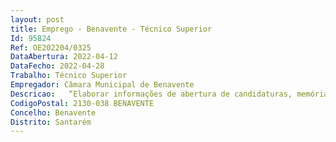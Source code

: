 ```yaml
--- 
layout: post
title: Emprego - Benavente - Técnico Superior
Id: 95824
Ref: OE202204/0325
DataAbertura: 2022-04-12
DataFecho: 2022-04-28
Trabalho: Técnico Superior
Empregador: Câmara Municipal de Benavente
Descricao:   “Elaborar informações de abertura de candidaturas, memórias descritivas, cronogramas e quadros financeiros dos investimentos a candidatar, bem como toda a demais documentações preparatórias e instrutórias necessária para fundamentar e preparar a decisão superior quanto à aprovação e submissão das candidaturas   Preparar e organizar os pedidos de pagamentos e sua regularização, respetivo controle financeiro das operações em curso, reprogramações financeiras e temporais   Encerrar as operações com a necessária produção e elaboração de relatórios finais de encerramento, declarações, informações sobre regulação de dívida FEDER, acompanhamento técnico às visitas vistorias dos técnicos da Autoridade de Gestão”.
CodigoPostal: 2130-038 BENAVENTE
Concelho: Benavente
Distrito: Santarém
--- 
```

